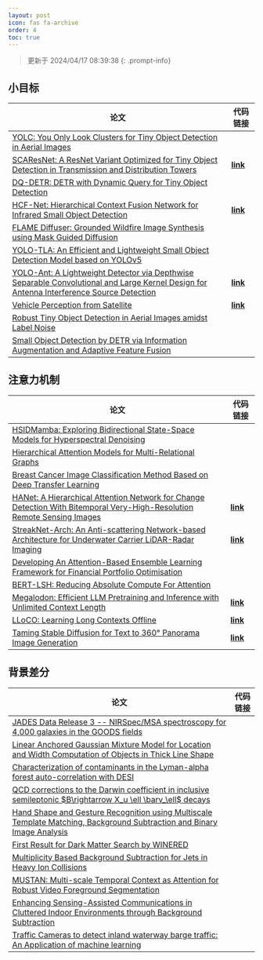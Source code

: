 ```yaml
---
layout: post
icon: fas fa-archive
order: 4
toc: true
---
```


> 更新于 2024/04/17 08:39:38
{: .prompt-info}

## 小目标

| 论文 | 代码链接 |
| --- | --- |
| [YOLC: You Only Look Clusters for Tiny Object Detection in Aerial Images](http://arxiv.org/abs/2404.06180v1) |  |
| [SCAResNet: A ResNet Variant Optimized for Tiny Object Detection in Transmission and Distribution Towers](http://arxiv.org/abs/2404.04179v1) | [**link**](https://github.com/lisavilalee/scaresnet_mmdet) |
| [DQ-DETR: DETR with Dynamic Query for Tiny Object Detection](http://arxiv.org/abs/2404.03507v2) |  |
| [HCF-Net: Hierarchical Context Fusion Network for Infrared Small Object Detection](http://arxiv.org/abs/2403.10778v1) | [**link**](https://github.com/zhengshuchen/hcfnet) |
| [FLAME Diffuser: Grounded Wildfire Image Synthesis using Mask Guided Diffusion](http://arxiv.org/abs/2403.03463v1) |  |
| [YOLO-TLA: An Efficient and Lightweight Small Object Detection Model based on YOLOv5](http://arxiv.org/abs/2402.14309v1) |  |
| [YOLO-Ant: A Lightweight Detector via Depthwise Separable Convolutional and Large Kernel Design for Antenna Interference Source Detection](http://arxiv.org/abs/2402.12641v1) | [**link**](https://github.com/scnu-rislab/yolo-ant) |
| [Vehicle Perception from Satellite](http://arxiv.org/abs/2402.00703v1) | [**link**](https://github.com/chenxi1510/vehicle-perception-from-satellite-videos) |
| [Robust Tiny Object Detection in Aerial Images amidst Label Noise](http://arxiv.org/abs/2401.08056v1) |  |
| [Small Object Detection by DETR via Information Augmentation and Adaptive Feature Fusion](http://arxiv.org/abs/2401.08017v1) |  |

## 注意力机制

| 论文 | 代码链接 |
| --- | --- |
| [HSIDMamba: Exploring Bidirectional State-Space Models for Hyperspectral Denoising](http://arxiv.org/abs/2404.09697v1) |  |
| [Hierarchical Attention Models for Multi-Relational Graphs](http://arxiv.org/abs/2404.09365v1) |  |
| [Breast Cancer Image Classification Method Based on Deep Transfer Learning](http://arxiv.org/abs/2404.09226v1) |  |
| [HANet: A Hierarchical Attention Network for Change Detection With Bitemporal Very-High-Resolution Remote Sensing Images](http://arxiv.org/abs/2404.09178v1) | [**link**](https://github.com/chengxihan/hanet-cd) |
| [StreakNet-Arch: An Anti-scattering Network-based Architecture for Underwater Carrier LiDAR-Radar Imaging](http://arxiv.org/abs/2404.09158v1) | [**link**](https://github.com/bestanhongjun/streaknet) |
| [Developing An Attention-Based Ensemble Learning Framework for Financial Portfolio Optimisation](http://arxiv.org/abs/2404.08935v1) |  |
| [BERT-LSH: Reducing Absolute Compute For Attention](http://arxiv.org/abs/2404.08836v1) |  |
| [Megalodon: Efficient LLM Pretraining and Inference with Unlimited Context Length](http://arxiv.org/abs/2404.08801v2) | [**link**](https://github.com/xuezhemax/megalodon) |
| [LLoCO: Learning Long Contexts Offline](http://arxiv.org/abs/2404.07979v1) | [**link**](https://github.com/jeffreysijuntan/lloco) |
| [Taming Stable Diffusion for Text to 360° Panorama Image Generation](http://arxiv.org/abs/2404.07949v1) | [**link**](https://github.com/chengzhag/panfusion) |

## 背景差分

| 论文 | 代码链接 |
| --- | --- |
| [JADES Data Release 3 -- NIRSpec/MSA spectroscopy for 4,000 galaxies in the GOODS fields](http://arxiv.org/abs/2404.06531v1) |  |
| [Linear Anchored Gaussian Mixture Model for Location and Width Computation of Objects in Thick Line Shape](http://arxiv.org/abs/2404.03043v2) |  |
| [Characterization of contaminants in the Lyman-alpha forest auto-correlation with DESI](http://arxiv.org/abs/2404.03003v2) |  |
| [QCD corrections to the Darwin coefficient in inclusive semileptonic $B\rightarrow X_u \ell \barν_\ell$ decays](http://arxiv.org/abs/2402.13805v2) |  |
| [Hand Shape and Gesture Recognition using Multiscale Template Matching, Background Subtraction and Binary Image Analysis](http://arxiv.org/abs/2402.09663v1) |  |
| [First Result for Dark Matter Search by WINERED](http://arxiv.org/abs/2402.07976v1) |  |
| [Multiplicity Based Background Subtraction for Jets in Heavy Ion Collisions](http://arxiv.org/abs/2402.10945v1) |  |
| [MUSTAN: Multi-scale Temporal Context as Attention for Robust Video Foreground Segmentation](http://arxiv.org/abs/2402.00918v1) |  |
| [Enhancing Sensing-Assisted Communications in Cluttered Indoor Environments through Background Subtraction](http://arxiv.org/abs/2401.05763v1) |  |
| [Traffic Cameras to detect inland waterway barge traffic: An Application of machine learning](http://arxiv.org/abs/2401.03070v1) |  |
